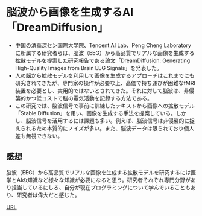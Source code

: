 # 脳波から画像を生成するAI「DreamDiffusion」  
- 中国の清華深セン国際大学院、Tencent AI Lab、Peng Cheng Laboratoryに所属する研究者らは、脳波（EEG）から高品質でリアルな画像を生成する拡散モデルを提案した研究報告である論文「DreamDiffusion: Generating High-Quality Images from Brain EEG Signals」を発表した。
- 人の脳から拡散モデルを利用して画像を生成するアプローチはこれまでにも研究されてきたが、専門家の操作が必要な上、高価で持ち運びが困難なfMRI装置を必要とし、実用的ではないとされてきた。それに対して脳波は、非侵襲的かつ低コストで脳の電気活動を記録する方法である。
- この研究では、脳波信号で事前に訓練したテキストから画像への拡散モデル「Stable Diffusion」を用い、画像を生成する手法を提案している。しかし、脳波信号を活用するには課題も多い。例えば、脳波信号は非侵襲的に捉えられるため本質的にノイズが多い。また、脳波データは限られており個人差も無視できない。
## 感想  
脳波（EEG）から高品質でリアルな画像を生成する拡散モデルを研究するには医学とAIの知識など様々な知識が必要になると思う。研究者それぞれ専門分野があり担当しているにしろ、自分が現在プログラミングについて学んでいることもあり、研究者は偉大だと感じた。  

[URL](https://www.itmedia.co.jp/news/articles/2307/05/news037.html)
